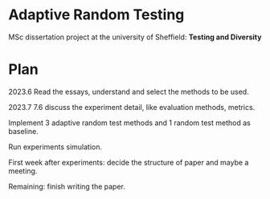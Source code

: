 # Adaptive Random Testing
MSc dissertation project at the university of Sheffield: **Testing and Diversity**

# Plan
2023.6
Read the essays, understand and select the methods to be used.


2023.7
7.6 discuss the experiment detail, like evaluation methods, metrics.

Implement 3 adaptive random test methods and 1 random test method as baseline.

Run experiments simulation.


First week after experiments: decide the structure of paper and maybe a meeting.

Remaining: finish writing the paper.
